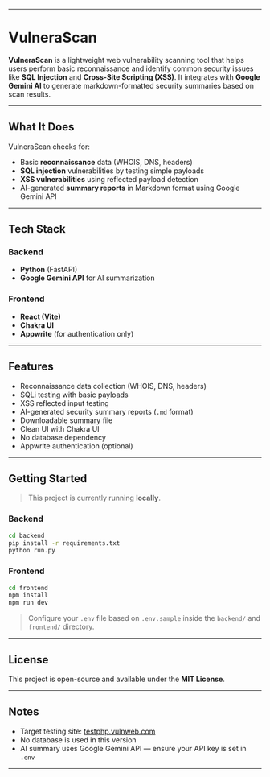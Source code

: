 
---

# VulneraScan

**VulneraScan** is a lightweight web vulnerability scanning tool that helps users perform basic reconnaissance and identify common security issues like **SQL Injection** and **Cross-Site Scripting (XSS)**. It integrates with **Google Gemini AI** to generate markdown-formatted security summaries based on scan results.

---

## What It Does

VulneraScan checks for:

- Basic **reconnaissance** data (WHOIS, DNS, headers)
- **SQL injection** vulnerabilities by testing simple payloads
- **XSS vulnerabilities** using reflected payload detection
- AI-generated **summary reports** in Markdown format using Google Gemini API

---

## Tech Stack

### Backend

- **Python** (FastAPI)
- **Google Gemini API** for AI summarization

### Frontend

- **React (Vite)**
- **Chakra UI**
- **Appwrite** (for authentication only)

---

## Features

- Reconnaissance data collection (WHOIS, DNS, headers)
- SQLi testing with basic payloads
- XSS reflected input testing
- AI-generated security summary reports (`.md` format)
- Downloadable summary file
- Clean UI with Chakra UI
- No database dependency
- Appwrite authentication (optional)

---

## Getting Started

> This project is currently running **locally**.

###  Backend

```bash
cd backend
pip install -r requirements.txt
python run.py
```


### Frontend

```bash
cd frontend
npm install
npm run dev
```

> Configure your `.env` file based on `.env.sample` inside the `backend/` and `frontend/` directory.

---

## License

This project is open-source and available under the **MIT License**.

---

## Notes

* Target testing site: [testphp.vulnweb.com](http://testphp.vulnweb.com/)
* No database is used in this version
* AI summary uses Google Gemini API — ensure your API key is set in `.env`

---